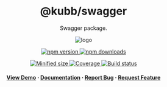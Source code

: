 <div align="center">

  <!-- <img src="assets/logo.png" alt="logo" width="200" height="auto" /> -->
  <h1>@kubb/swagger</h1>
  
  <p>
   Swagger package.
  </p>  
  <img src="https://raw.githubusercontent.com/kubb-project/kubb/main/assets/banner.png" alt="logo"  height="auto" />

  <!-- Badges -->
  <p>
  <a href="https://www.npmjs.com/package/@kubb/swagger" target="_blank">
    <img alt="npm version" src="https://img.shields.io/npm/v/@kubb/swagger?style=for-the-badge"/>
  </a>

  <a href="https://www.npmjs.com/package/@kubb/swagger" target="_blank">
    <img alt="npm downloads" src="https://img.shields.io/npm/dm/@kubb/swagger?style=for-the-badge"/>
  </a>
  </p>
    
  <p> 
  <a href="https://www.npmjs.com/package/@kubb/swagger" target="_blank">
    <img alt="Minified size" src="https://img.shields.io/bundlephobia/min/@kubb/swagger?style=for-the-badge"/>
  </a>
    
  <a href="https://www.npmjs.com/package/@kubb/swagger" target="_blank">
    <img alt="Coverage" src="https://img.shields.io/codecov/c/github/kubb-project/kubb?style=for-the-badge"/>
  </a>
    
  <a href="https://www.npmjs.com/package/@kubb/swagger" target="_blank">
    <img alt="Build status" src="https://img.shields.io/github/actions/workflow/status/kubb-project/kubb/ci.yaml?style=for-the-badge"/>
  </a>
  
  
  <!-- ALL-CONTRIBUTORS-BADGE:START - Do not remove or modify this section -->
  <!-- ALL-CONTRIBUTORS-BADGE:END -->
  </p>
   
  <h4>
    <a href="https://codesandbox.io/s/github/kubb-project/kubb/tree/main/examples/simple" target="_blank">View Demo</a>
    <span> · </span>
      <a href="https://kubb.dev/" target="_blank">Documentation</a>
    <span> · </span>
      <a href="https://github.com/kubb-project/kubb/issues/" target="_blank">Report Bug</a>
    <span> · </span>
      <a href="https://github.com/kubb-project/kubb/issues/" target="_blank">Request Feature</a>
  </h4>
</div>
